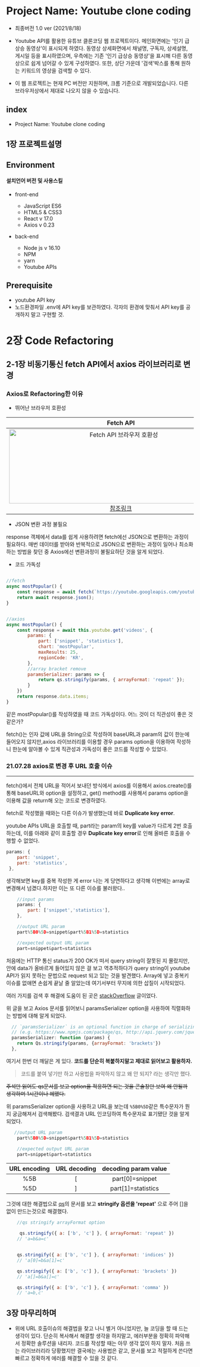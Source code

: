 # Project Name: Youtube clone coding

- 최종버전 1.0 ver (2021/8/18)

- Youtube API를 활용한 유튜브 클론코딩 웹 프로젝트이다. 메인화면에는 '인기 급상승 동영상'이 표시되게 하였다. 동영상 상세화면에서 채널명, 구독자, 상세설명, 게시일 등을 표시하였으며, 우측에는 기존 '인기 급상승 동영상'을 표시해 다른 동영상으로 쉽게 넘어갈 수 있게 구성하였다. 또한, 상단 가운데 '검색'박스를 통해 원하는 키워드의 영상을 검색할 수 있다.

- 이 웹 프로젝트는 현재 PC 버전만 지원하며, 크롬 기준으로 개발되었습니다. 다른 브라우저상에서 제대로 나오지 않을 수 있습니다.

## index

- Project Name: Youtube clone coding

## 1장 프로젝트설명

## Environment

#### 설치언어 버전 및 사용스킬

- front-end

  - JavaScript ES6
  - HTML5 & CSS3
  - React v 17.0
  - Axios v 0.23

- back-end

  - Node js v 16.10
  - NPM
  - yarn
  - Youtube APIs

## Prerequisite

- youtube API key
- 노드환경파일 .env에 API key를 보관하였다. 각자의 환경에 맞춰서 API key를 공개하지 말고 구현할 것.

# 2장 Code Refactoring

## 2-1장 비동기통신 fetch API에서 axios 라이브러리로 변경

### Axios로 Refactoring한 이유

- 뛰어난 브라우저 호환성

|                                                                                                                                     Fetch API                                                                                                                                      |                                                                                                       axios                                                                                                        |
| :--------------------------------------------------------------------------------------------------------------------------------------------------------------------------------------------------------------------------------------------------------------------------------: | :----------------------------------------------------------------------------------------------------------------------------------------------------------------------------------------------------------------: |
| <img src="https://user-images.githubusercontent.com/50471668/127454334-b41eda40-3eaf-4f21-a4b0-9a41eb73530c.png" width="600" height="200" alt="Fetch API 브라우저 호환성"> [참조링크](https://developer.mozilla.org/en-US/docs/Web/JavaScript/Reference/Statements/async_function) | <img src="https://user-images.githubusercontent.com/50471668/127454355-7f8f2bf2-3dcb-41e1-b8fe-26bbd4b1ad40.png" width="600" height="200" alt="axops 브라우저 호환성" > [참조링크](https://github.com/axios/axios) |

- JSON 변환 과정 불필요

response 객체에서 data를 쉽게 사용하려면 fetch에선 JSON으로 변환하는 과정이 필요하다. 매번 데이터를 받아와 반복적으로 JSON으로 변환하는 과정이 일어나 최소화하는 방법을 찾던 중 Axios에선 변환과정이 불필요하단 것을 알게 되었다.

- 코드 가독성

```JavaScript

//fetch
async mostPopular() {
    const response = await fetch(`https://youtube.googleapis.com/youtube/v3/videos?key=[YOUR_API_KEY]&part=snippet&part=statistics&chart=mostPopular&maxResults=25&regionCode=KR`, this.getRequestOptions);
    return await response.json();
}


//axios
async mostPopular() {
    const response = await this.youtube.get('videos', {
        params: {
            part: ['snippet', 'statistics'],
            chart: 'mostPopular',
            maxResults: 25,
            regionCode: 'KR',
        },
        //array bracket remove
        paramsSerializer: params => {
            return qs.stringify(params, { arrayFormat: 'repeat' });
        }
    })
    return response.data.items;
}
```

같은 mostPopular()를 작성하였을 때 코드 가독성이다. 어느 것이 더 직관성이 좋은 것 같은가?

fetch()는 인자 값에 URL을 String으로 작성하여 baseURL과 param의 값이 한눈에 들어오지 않지만,axios 라이브러리를 이용할 경우 params option을 이용하여 작성하니 한눈에 알아볼 수 있게 직관성과 가독성이 좋은 코드를 작성할 수 있었다.

### **21.07.28 axios로 변경 후 URL 호출 이슈**

---

fetch()에서 전체 URL을 적어서 보내던 방식에서 axios를 이용해서 axios.create()를 통해 baseURL와 option을 설정하고, get() method를 사용해서 params option을 이용해 값을 return해 오는 코드로 변경하였다.

fetch로 작성했을 때와는 다른 이슈가 발생했는데 바로 **Duplicate key error**.

youtube APIs URL을 호출할 때, part라는 param의 key를 value가 다르게 2번 호출하는데, 이를 아래와 같이 호출할 경우 **Duplicate key error**로 인해 올바른 호출을 수행할 수 없었다.

```javaScript
params: {
    part: 'snippet',
    part: 'statistics',
 },
```

생각해보면 key를 중복 작성한 게 error 나는 게 당연하다고 생각해 이번에는 array로 변경해서 넘겼다.하지만 이는 또 다른 이슈를 불러왔다..

```javaScript
    //input params
    params: {
        part: ['snippet','statistics'],
    },

    //output URL param
    part%5B0%5D=snippet&part%5B1%5D=statistics

    //expected output URL param
    part=snippet&part=statistics
```

처음에는 HTTP 통신 status가 200 OK가 떠서 query string이 잘못된 지 몰랐지만, 안에 data가 올바르게 들어있지 않은 걸 보고 역추적하다가 query string이 youtube API가 읽지 못하는 문법으로 request 되고 있는 것을 발견했다. Array에 넣고 중복키 이슈를 없애면 손쉽게 끝날 줄 알았는데 여기서부터 무지에 의한 삽질이 시작되었다.

여러 가지를 검색 후 해결에 도움이 된 곳은 [stackOverflow](https://stackoverflow.com/questions/49944387/how-to-correctly-use-axios-params-with-arrays) 글이었다.

위 글을 보고 Axios 문서를 읽어보니 paramsSerializer option을 사용하여 직렬화하는 방법에 대해 알게 되었다.

```javaScript
  // `paramsSerializer` is an optional function in charge of serializing `params`
  // (e.g. https://www.npmjs.com/package/qs, http://api.jquery.com/jquery.param/)
  paramsSerializer: function (params) {
    return Qs.stringify(params, {arrayFormat: 'brackets'})
  },
```

여기서 한번 더 깨달은 게 있다. **코드를 단순히 복붙하지말고 제대로 읽어보고 활용하자.**

> 코드를 붙여 넣기만 하고 사용법을 파악하지 않고 왜 안 되지? 라는 생각만 했다.

~~주석만 읽어도 qs문서를 보고 option을 적용하면 되는 것을 콘솔창만 보여 왜 안될까 생각하며 1시간이나 헤맸다.~~

위 paramsSerializer option을 사용하고 URL을 보는데 `%5B0%5D`같은 특수문자가 뭔지 궁금해져서 검색해봤다. 검색결과 URL 인코딩하여 특수문자로 표기됐단 것을 알게 되었다.

```javaScript
   //output URL param
    part%5B0%5D=snippet&part%5B1%5D=statistics

    //expected output URL param
    part=snippet&part=statistics
```

| URL encoding | URL decoding | decoding param value |
| :----------: | :----------: | :------------------: |
|     %5B      |      [       |   part[0]=snippet    |
|     %5D      |      ]       |  part[1]=statistics  |

그것에 대한 해결법으로 [qs](https://www.npmjs.com/package/qs)의 문서를 보고 **stringify 옵션을 'repeat'** 으로 주어 []을 없이 만드는것으로 해결했다.

```javaScript
    //qs stringify arrayFormat option

     qs.stringify({ a: ['b', 'c'] }, { arrayFormat: 'repeat' })
    // 'a=b&a=c'


    qs.stringify({ a: ['b', 'c'] }, { arrayFormat: 'indices' })
    // 'a[0]=b&a[1]=c'

    qs.stringify({ a: ['b', 'c'] }, { arrayFormat: 'brackets' })
    // 'a[]=b&a[]=c'

    qs.stringify({ a: ['b', 'c'] }, { arrayFormat: 'comma' })
    // 'a=b,c'
```

## 3장 마무리하며

- 위에 URL 호출이슈의 해결법을 찾고 나니 별거 아니었지만, 늘 코딩을 할 때 드는 생각이 있다. 단순히 복사해서 해결할 생각을 하지말고, 에러부분을 정확히 파악해서 정확한 솔루션을 내리자. 코드를 작성할 때는 아무 생각 없이 하지 말자. 처음 쓰는 라이브러리라 당황했지만 결국에는 사용법은 같고, 문서를 보고 적절하게 쓴다면 빠르고 정확하게 에러를 해결할 수 있을 것 같다.
